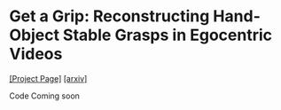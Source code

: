 # Get a Grip: Reconstructing Hand-Object Stable Grasps in Egocentric Videos


[[Project Page]](https://zhifanzhu.github.io/getagrip) [[arxiv]](https://arxiv.org/abs/2312.15719)

Code Coming soon
